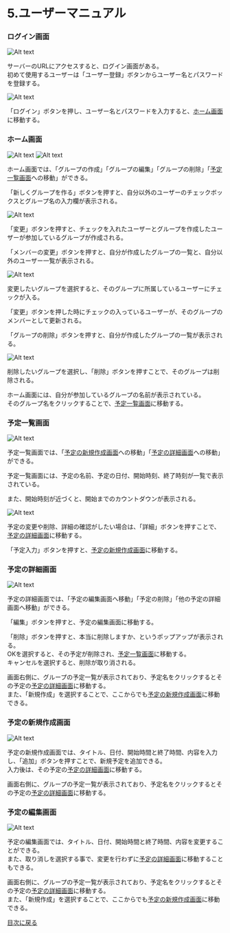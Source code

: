 <h1 id=i5> 5.ユーザーマニュアル</h1>

<h3 id=i5-1> ログイン画面</h4>

![Alt text](assets/%E3%83%AD%E3%82%B0%E3%82%A4%E3%83%B3%E7%94%BB%E9%9D%A2.png)

サーバーのURLにアクセスすると、ログイン画面がある。<br>
初めて使用するユーザーは「ユーザー登録」ボタンからユーザー名とパスワードを登録する。<br>

![Alt text](assets/%E3%83%A6%E3%83%BC%E3%82%B6%E3%83%BC%E7%99%BB%E9%8C%B2%E7%94%BB%E9%9D%A2.png)

「ログイン」ボタンを押し、ユーザー名とパスワードを入力すると、<a href="#i5-2">ホーム画面</a>に移動する。<br>

<h3 id=i5-2> ホーム画面</h4>

![Alt text](assets/%E6%96%B0%E3%83%9B%E3%83%BC%E3%83%A0%E7%94%BB%E9%9D%A2%E4%B8%8A.png)
![Alt text](assets/%E6%96%B0%E3%83%9B%E3%83%BC%E3%83%A0%E7%94%BB%E9%9D%A2%E4%B8%8B.png)

ホーム画面では、「グループの作成」「グループの編集」「グループの削除」「<a href="#i5-3">予定一覧画面</a>への移動」ができる。<br>

「新しくグループを作る」ボタンを押すと、自分以外のユーザーのチェックボックスとグループ名の入力欄が表示される。

![Alt text](assets/%E6%96%B0%E3%81%97%E3%81%8F%E3%82%B0%E3%83%AB%E3%83%BC%E3%83%97%E3%82%92%E4%BD%9C%E3%82%8B.png)

「変更」ボタンを押すと、チェックを入れたユーザーとグループを作成したユーザーが参加しているグループが作成される。<br>

「メンバーの変更」ボタンを押すと、自分が作成したグループの一覧と、自分以外のユーザー一覧が表示される。<br>

![Alt text](assets/%E3%83%A1%E3%83%B3%E3%83%90%E3%83%BC%E3%81%AE%E5%A4%89%E6%9B%B4.png)

変更したいグループを選択すると、そのグループに所属しているユーザーにチェックが入る。

「変更」ボタンを押した時にチェックの入っているユーザーが、そのグループのメンバーとして更新される。<br>

「グループの削除」ボタンを押すと、自分が作成したグループの一覧が表示される。

![Alt text](assets/%E3%82%B0%E3%83%AB%E3%83%BC%E3%83%97%E3%81%AE%E5%89%8A%E9%99%A4.png)

削除したいグループを選択し、「削除」ボタンを押すことで、そのグループは削除される。<br>

ホーム画面には、自分が参加しているグループの名前が表示されている。<br>そのグループ名をクリックすることで、<a href="#i5-3">予定一覧画面</a>に移動する。<br>

<h3 id=i5-3> 予定一覧画面</h4>

![Alt text](assets/%E3%82%B9%E3%82%B1%E3%82%B8%E3%83%A5%E3%83%BC%E3%83%AB%E4%B8%80%E8%A6%A7.png)

予定一覧画面では、「<a href="#i5-5">予定の新規作成画面</a>への移動」「<a href="#i5-4">予定の詳細画面</a>への移動」ができる。<br>

予定一覧画面には、予定の名前、予定の日付、開始時刻、終了時刻が一覧で表示されている。<br>

また、開始時刻が近づくと、開始までのカウントダウンが表示される。<br>

![Alt text](assets/%E3%83%AA%E3%83%9E%E3%82%A4%E3%83%B3%E3%83%80%E3%83%BC.png)

予定の変更や削除、詳細の確認がしたい場合は、「詳細」ボタンを押すことで、<a href="#i5-4">予定の詳細画面</a>に移動する。<br>

「予定入力」ボタンを押すと、<a href="#i5-5">予定の新規作成画面</a>に移動する。<br>

<h3 id=i5-4> 予定の詳細画面</h4>

![Alt text](assets/%E4%BA%88%E5%AE%9A%E3%81%AE%E8%A9%B3%E7%B4%B0%E7%94%BB%E9%9D%A2.png)

予定の詳細画面では、「<a herf="#i5-6">予定の編集画面</a>へ移動」「予定の削除」「他の予定の詳細画面へ移動」ができる。

「編集」ボタンを押すと、<a herf="#i5-6">予定の編集画面</a>に移動する。

「削除」ボタンを押すと、本当に削除しますか、というポップアップが表示される。<br>
OKを選択すると、その予定が削除され、<a href="#i5-3">予定一覧画面</a>に移動する。<br>
キャンセルを選択すると、削除が取り消される。

画面右側に、グループの予定一覧が表示されており、予定名をクリックするとその予定の<a href="#i5-4">予定の詳細画面</a>に移動する。<br>
また、「新規作成」を選択することで、ここからでも<a href="#i5-5">予定の新規作成画面</a>に移動できる。

<h3 id=i5-5> 予定の新規作成画面</h4>

![Alt text](assets/%E4%BA%88%E5%AE%9A%E3%81%AE%E6%96%B0%E8%A6%8F%E4%BD%9C%E6%88%90%E7%94%BB%E9%9D%A2.png)

予定の新規作成画面では、タイトル、日付、開始時間と終了時間、内容を入力し、「追加」ボタンを押すことで、新規予定を追加できる。<br>
入力後は、その予定の<a href="#i5-4">予定の詳細画面</a>に移動する。<br>

画面右側に、グループの予定一覧が表示されており、予定名をクリックするとその予定の<a href="#i5-4">予定の詳細画面</a>に移動する。<br>

<h3 id=i5-6> 予定の編集画面</h4>

![Alt text](assets/%E4%BA%88%E5%AE%9A%E3%81%AE%E7%B7%A8%E9%9B%86%E7%94%BB%E9%9D%A2.png)

予定の編集画面では、タイトル、日付、開始時間と終了時間、内容を変更することができる。<br>
また、取り消しを選択する事で、変更を行わずに<a href="#i5-4">予定の詳細画面</a>に移動することもできる。<br>

画面右側に、グループの予定一覧が表示されており、予定名をクリックするとその予定の<a href="#i5-4">予定の詳細画面</a>に移動する。<br>
また、「新規作成」を選択することで、ここからでも<a href="#i5-5">予定の新規作成画面</a>に移動できる。

<a href=./../README.md>目次に戻る</a>
